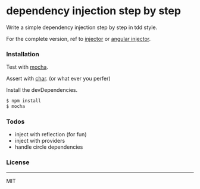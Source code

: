 # dependency injection step by step

Write a simple dependency injection step by step in tdd style.

For the complete version, ref to [injector](https://github.com/jiubao/injector) or  [angular injector](https://github.com/angular/angular.js/blob/master/src/auto/injector.js).

### Installation

Test with [mocha](http://mochajs.org/).

Assert with [char](http://chaijs.com/). (or what ever you perfer)

Install the devDependencies.

```sh
$ npm install
$ mocha
```



### Todos

 - inject with reflection (for fun)
 - inject with providers
 - handle circle dependencies

### License
----

MIT


